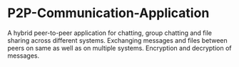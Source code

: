 # P2P-Communication-Application
A hybrid peer-to-peer application for chatting, group chatting and file sharing across different systems. Exchanging messages and files between peers on same as well as on multiple systems. Encryption and decryption of messages.
